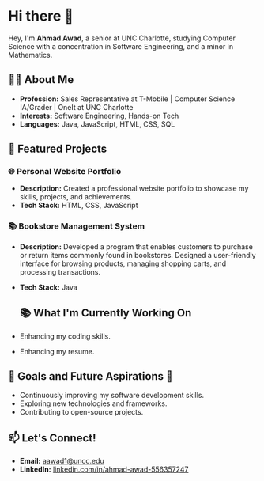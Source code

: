 # Hi there 👋
Hey, I'm **Ahmad Awad**, a senior at UNC Charlotte, studying Computer Science with a concentration in Software Engineering, and a minor in Mathematics.

## 👨‍🏫 About Me
- **Profession:** Sales Representative at T-Mobile | Computer Science IA/Grader | OneIt at UNC Charlotte
- **Interests:** Software Engineering, Hands-on Tech
- **Languages:** Java, JavaScript, HTML, CSS, SQL

## 🌟 Featured Projects
### 🌐 Personal Website Portfolio
- **Description:** Created a professional website portfolio to showcase my skills, projects, and achievements.
- **Tech Stack:** HTML, CSS, JavaScript

### 📚 Bookstore Management System
- **Description:** Developed a program that enables customers to purchase or return items commonly found in bookstores. Designed a user-friendly interface for browsing products, managing shopping carts, and processing transactions.
- **Tech Stack:** Java

  ## 📚 What I'm Currently Working On

- Enhancing my coding skills.
- Enhancing my resume. 

## 🎯 Goals and Future Aspirations 🚀
- Continuously improving my software development skills.
- Exploring new technologies and frameworks.
- Contributing to open-source projects.

## 📫 Let's Connect!
- **Email:** [aawad1@uncc.edu](mailto:aawad1@uncc.edu)
- **LinkedIn:** [linkedin.com/in/ahmad-awad-556357247](https://linkedin.com/in/ahmad-awad-556357247)



<!--
**ahmad-awad1/ahmad-awad1** is a ✨ _special_ ✨ repository because its `README.md` (this file) appears on your GitHub profile.

Here are some ideas to get you started:

- 🔭 I’m currently working on ...
- 🌱 I’m currently learning ...
- 👯 I’m looking to collaborate on ...
- 🤔 I’m looking for help with ...
- 💬 Ask me about ...
- 📫 How to reach me: ...
- 😄 Pronouns: ...
- ⚡ Fun fact: ...
-->
